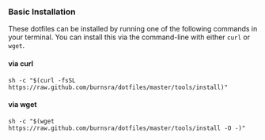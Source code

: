 ### Basic Installation

These dotfiles can be installed by running one of the following commands in your terminal. You can install this via the command-line with either `curl` or `wget`.

#### via curl
`sh -c "$(curl -fsSL https://raw.github.com/burnsra/dotfiles/master/tools/install)"`

#### via wget
`sh -c "$(wget https://raw.github.com/burnsra/dotfiles/master/tools/install -O -)"`
